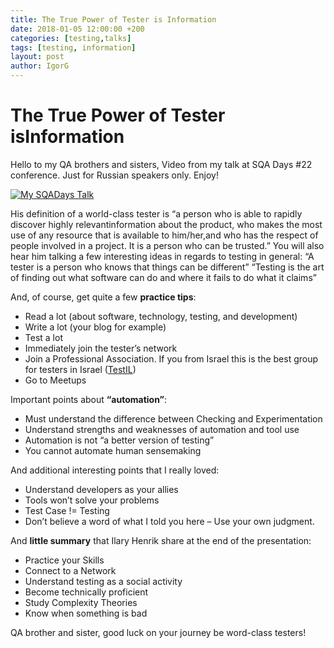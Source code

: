 ```yaml
---
title: The True Power of Tester is Information
date: 2018-01-05 12:00:00 +200
categories: [testing,talks]
tags: [testing, information]
layout: post
author: IgorG
---
```

# The True Power of Tester isInformation
Hello to my QA brothers and sisters,
Video from my talk at SQA Days #22 conference.
Just for Russian speakers only.
Enjoy!

[![My SQADays Talk](/iggmasterdev.github.io/_data/images/IlaryHenrik.png)][MyVideo]

[MyVideo]: https://youtube.com/watch?v=TO4iQexl_Yo

His definition of a world-class tester is “a person who is able to rapidly discover highly relevantinformation about the product, who makes the most use of any resource that is available to him/her,and who has the respect of people involved in a project. It is a person who can be trusted.”
You will also hear him talking a few interesting ideas in regards to testing in general:
“A tester is a person who knows that things can be different”
“Testing is the art of finding out what software can do and where it fails to do what it claims”

And, of course, get quite a few **practice tips**:
* Read a lot (about software, technology, testing, and development)
* Write a lot (your blog for example)
* Test a lot
* Immediately join the tester’s network
* Join a Professional Association. If you from Israel this is the best group for testers in Israel ([TestIL](https://www.facebook.com/groups/IL.Testing.QA/))
* Go to Meetups 

Important points about **“automation”**:
* Must understand the difference between Checking and Experimentation
* Understand strengths and weaknesses of automation and tool use
* Automation is not “a better version of testing”
* You cannot automate human sensemaking

And additional interesting points that I really loved:
* Understand developers as your allies
* Tools won’t solve your problems
* Test Case != Testing
* Don’t believe a word of what I told you here – Use your own judgment.

And **little summary** that Ilary Henrik share at the end of the presentation:
* Practice your Skills
* Connect to a Network
* Understand testing as a social activity
* Become technically proficient
* Study Complexity Theories
* Know when something is bad 

QA brother and sister, good luck on your journey be word-class testers!